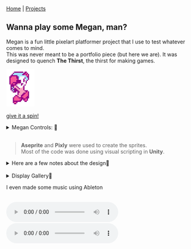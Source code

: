 [Home](index.md) | [Projects](Projects.md) 

## Wanna play some Megan, man?
Megan is a fun little pixelart platformer project that I use to test whatever comes to mind.  
This was never meant to be a portfolio piece (but here we are). It was designed to quench **The Thirst**, the thirst for making games.  

<a href="https://croquettelunchers.github.io/Megan/">
    <img src="Projects/Megan/Megan1.PNG" alt="Megan video game project" style="height: 100px; width: auto">
  </a>
  
[give it a spin!](https://croquettelunchers.github.io/Megan/)  


<details>
 <summary>Megan Controls: 🔽</summary>
| Action | info | Keyboard Controls | Controller Controls |
|---|---|---|---|
| Movement ||||
| Jump     |          | Space    | South Button  |
| Walk     |          | A or D   | Left, Right  |
| Crouch   |          | S        | Down   |
| Slide    |          | S + Space   | Down + South Button  |
| Sprint   |          | Row 1B   | Row 1C   |
| Cling to walls  | touch a wall while falling | Row 2B   | Row 2C   |
| Actions ||||
| shoot charged shots | charged shots only for now, maybe, who knows? | Press and hold Q or K, then release  | Press and hold Button West, then release   |
| Grab (or rip) | nearby things in front or under her   | Q or K  | Button West  |
| Throw   | or drop things when grounded | Q or K   | Button West   |
| Smash held items | press repeatedly to pump up a smash to insane proportions while airborne   | Q or K   | Button West   |
| Poyo Transform! | Turn her friend Poyo the flying bird into a soccer ball   | O   | R2  |
| Kick | Kick soccer balls straight, with a curve and dragon-kick 'em in the air   | J   | L1  |
| Dribble the ball  |reacts to jumps and slides |   |    |
| Hack | Hack into some larger enemies and Consoles to take control of them by standing on top of them  |   |    |
| Stop hacking | Stop hacking by jumping out   | Space  | Button South   |
| Switch to V | Change character  | Right Shift  |    |   
</details>

 <br/>

> **Aseprite** and **Pixly** were used to create the sprites.  
> Most of the code was done using visual scripting in **Unity**.  

<details>
 <summary>Here are a few notes about the design🔽</summary>
    <br/>
I'm challenging myself to avoid direct double jumps and walljumps.  
The Charged Shot is intentionnaly constrained in favor of environmental weaponry, 
   
</details>  

 <br/>

<details>
 <summary>Display Gallery🔽</summary>
<div style="display: flex-wrap: wrap;gap: 10px;">
    <video controls width="400" style="display: block; margin: 0 auto;">
  <source src="Projects/Megan/MeganSprints.mp4" type="video/mp4">
        Megan Sprints
</video>
    <video controls width="400" style="display: block; margin: 0 auto;">
  <source src="Projects/Megan/MeganSlides.mp4" type="video/mp4">
        Megan Slides
</video>
    <video controls width="400" style="display: block; margin: 0 auto;">
  <source src="Projects/Megan/MeganGrabs.mp4" type="video/mp4">
        Megan Grabs
</video>
    <video controls width="400" style="display: block; margin: 0 auto;">
  <source src="Projects/Megan/MeganThrows.mp4" type="video/mp4">
        Megan Throws
</video>
    <video controls width="400" style="display: block; margin: 0 auto;">
  <source src="Projects/Megan/MeganScandalousSmash.mp4" type="video/mp4">
        Scandalous Smashes
</video>
    <video controls width="400" style="display: block; margin: 0 auto;">
  <source src="Projects/Megan/MeganRepeatedJumps.mp4" type="video/mp4">
        Smash-a-jumping
</video>
    <video controls width="400" style="display: block; margin: 0 auto;">
  <source src="Projects/Megan/MeganRipsAndHacks.mp4" type="video/mp4">
        Megan Rips and Hacks
</video>
    <video controls width="400" style="display: block; margin: 0 auto;">
  <source src="Projects/Megan/MeganHardcoreDeathnimation.mp4" type="video/mp4">
        Megan hardcore death animation
</video>
    <video controls width="400" style="display: block; margin: 0 auto;">
  <source src="Projects/Megan/MeganFisticuffs.mp4" type="video/mp4">
        Megan Fisticuffs
</video>
    <video controls width="400" style="display: block; margin: 0 auto;">
  <source src="Projects/Megan/MeganFisticuffRandomness.mp4" type="video/mp4">
        Megan Fisticuff Randomness
</video>
    <video controls width="400" style="display: block; margin: 0 auto;">
  <source src="Projects/Megan/MeganSoccer.mp4" type="video/mp4">
        Megan Soccer
</video>
</div>
</details>  

I even made some music using Ableton
 
<br/>
 
<audio controls>
  <source src="Projects/Megan/MegamanCharacterSelectScreen3.wav" type="audio/wav">
    PS1-Style
</audio>
<audio controls>
  <source src="Projects/Megan/CharacterSelect.mp3" type="audio/mpeg">
    NES-Style
</audio>


